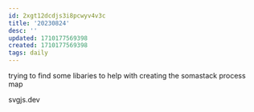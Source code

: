 ```yaml
---
id: 2xgt12dcdjs3i8pcwyv4v3c
title: '20230824'
desc: ''
updated: 1710177569398
created: 1710177569398
tags: daily
---
```

trying to find some libaries to help with creating the somastack process map 

svgjs.dev